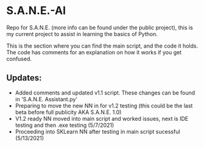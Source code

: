 # S.A.N.E.-AI
Repo for S.A.N.E. (more info can be found under the public project), this is my current project to assist in learning the basics of Python.

This is the section where you can find the main script, and the code it holds. The code has comments for an explanation on how it works if you get confused.

## Updates:
- Added comments and updated v1.1 script. These changes can be found in 'S.A.N.E. Assistant.py'
- Preparing to move the new NN in for v1.2 testing (this could be the last beta before full publicity AKA S.A.N.E. 1.0)
- V1.2 ready NN moved into main script and worked issues, next is IDE testing and then .exe testing (5/7/2021)
- Proceeding into SKLearn NN after testing in main script sucessful (5/13/2021)
